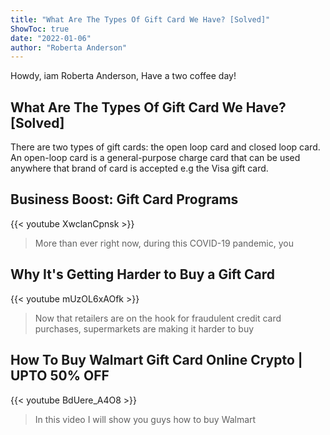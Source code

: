 ```yaml
---
title: "What Are The Types Of Gift Card We Have? [Solved]"
ShowToc: true 
date: "2022-01-06"
author: "Roberta Anderson" 
---
```


Howdy, iam Roberta Anderson, Have a two coffee day!
## What Are The Types Of Gift Card We Have? [Solved]
 There are two types of gift cards: the open loop card and closed loop card. An open-loop card is a general-purpose charge card that can be used anywhere that brand of card is accepted e.g the Visa gift card.

## Business Boost: Gift Card Programs
{{< youtube XwclanCpnsk >}}
>More than ever right now, during this COVID-19 pandemic, you 

## Why It's Getting Harder to Buy a Gift Card
{{< youtube mUzOL6xAOfk >}}
>Now that retailers are on the hook for fraudulent credit card purchases, supermarkets are making it harder to buy 

## How To Buy Walmart Gift Card Online Crypto | UPTO 50% OFF
{{< youtube BdUere_A4O8 >}}
>In this video I will show you guys how to buy Walmart 

